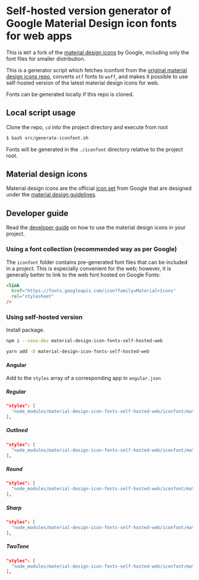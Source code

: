 # Self-hosted version generator of Google Material Design icon fonts for web apps

This is `NOT` a fork of the [material design icons](https://github.com/google/material-design-icons) by Google, including only the font files for smaller distribution.

This is a generator script which fetches iconfont from the [original material design icons repo](https://github.com/google/material-design-icons), converts `otf` fonts to `woff`, and makes it possible to use self-hosted version of the latest material design icons for web.

Fonts can be generated locally if this repo is cloned.

## Local script usage

Clone the repo, `cd` into the project directory and execute from root

```bash
$ bash src/generate-iconfont.sh
```

Fonts will be generated in the `./iconfont` directory relative to the project root.

## Material design icons

Material design icons are the official [icon set](http://www.google.com/design/spec/style/icons.html#icons-system-icons) from Google that are designed under the [material design guidelines](http://www.google.com/design/spec).

## Developer guide

Read the [developer guide](http://google.github.io/material-design-icons/) on how to use the material design icons in your project.

### Using a font collection (recommended way as per Google)

The `iconfont` folder contains pre-generated font files that can be included in a project. This is especially convenient for the web; however, it is generally better to link to the web font hosted on Google Fonts:

```html
<link
  href="https://fonts.googleapis.com/icon?family=Material+Icons"
  rel="stylesheet"
/>
```

### Using self-hosted version

Install package.

```bash
npm i --save-dev material-design-icon-fonts-self-hosted-web
```

```bash
yarn add -D material-design-icon-fonts-self-hosted-web
```

#### Angular

Add to the `styles` array of a corresponding app in `angular.json`

##### Regular

```json
"styles": [
  "node_modules/material-design-icon-fonts-self-hosted-web/iconfont/material-icons.css"
],
```

##### Outlined

```json
"styles": [
  "node_modules/material-design-icon-fonts-self-hosted-web/iconfont/material-icons-outlined.css"
],
```

##### Round

```json
"styles": [
  "node_modules/material-design-icon-fonts-self-hosted-web/iconfont/material-icons-round.css"
],
```

##### Sharp

```json
"styles": [
  "node_modules/material-design-icon-fonts-self-hosted-web/iconfont/material-icons-sharp.css"
],
```

##### TwoTone

```json
"styles": [
  "node_modules/material-design-icon-fonts-self-hosted-web/iconfont/material-icons-twotone.css"
],
```
